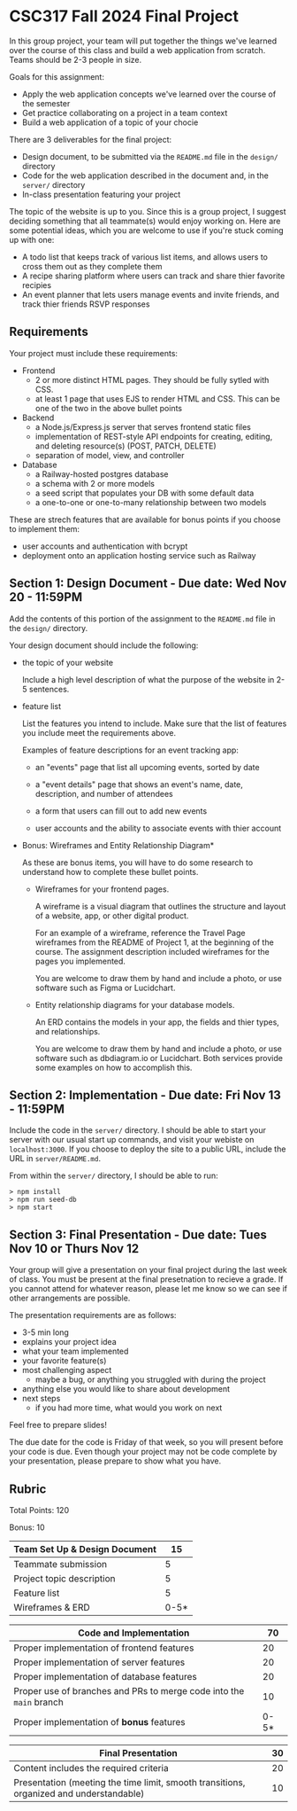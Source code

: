 # CSC317 Fall 2024 Final Project

In this group project, your team will put together the things we've learned over the course of this class and build a web application from scratch. Teams should be 2-3 people in size.

Goals for this assignment:
- Apply the web application concepts we've learned over the course of the semester
- Get practice collaborating on a project in a team context
- Build a web application of a topic of your chocie

There are 3 deliverables for the final project:
- Design document, to be submitted via the `README.md` file in the `design/` directory 
- Code for the web application described in the document and, in the `server/` directory 
- In-class presentation featuring your project 

The topic of the website is up to you. Since this is a group project, I suggest deciding something that all teammate(s) would enjoy working on. Here are some potential ideas, which you are welcome to use if you're stuck coming up with one:
- A todo list that keeps track of various list items, and allows users to cross them out as they complete them
- A recipe sharing platform where users can track and share thier favorite recipies
- An event planner that lets users manage events and invite friends, and track thier friends RSVP responses

## Requirements

Your project must include these requirements:
- Frontend
    - 2 or more distinct HTML pages. They should be fully sytled with CSS.
    - at least 1 page that uses EJS to render HTML and CSS. This can be one of the two in the above bullet points
- Backend
    - a Node.js/Express.js server that serves frontend static files
    - implementation of REST-style API endpoints for creating, editing, and deleting resource(s) (POST, PATCH, DELETE)
    - separation of model, view, and controller
- Database
    - a Railway-hosted postgres database
    - a schema with 2 or more models
    - a seed script that populates your DB with some default data
    - a one-to-one or one-to-many relationship between two models

These are strech features that are available for bonus points if you choose to implement them:
- user accounts and authentication with bcrypt
- deployment onto an application hosting service such as Railway

## Section 1: Design Document - Due date: Wed Nov 20 - 11:59PM

Add the contents of this portion of the assignment to the `README.md` file in the `design/` directory.

Your design document should include the following:

- the topic of your website
    
    Include a high level description of what the purpose of the website in 2-5 sentences.

- feature list
    
    List the features you intend to include. Make sure that the list of features you include meet the requirements above.

    Examples of feature descriptions for an event tracking app:
        
    - an "events" page that list all upcoming events, sorted by date
        
    - a "event details" page that shows an event's name, date, description, and number of attendees
        
    - a form that users can fill out to add new events

    - user accounts and the ability to associate events with thier account


- Bonus: Wireframes and Entity Relationship Diagram*

    As these are bonus items, you will have to do some research to understand how to complete these bullet points.

    - Wireframes for your frontend pages. 
    
        A wireframe is a visual diagram that outlines the structure and layout of a website, app, or other digital product. 

        For an example of a wireframe, reference the Travel Page wireframes from the README of Project 1, at the beginning of the course. The assignment description included wireframes for the pages you implemented.

        You are welcome to draw them by hand and include a photo, or use software such as Figma or Lucidchart.

    - Entity relationship diagrams for your database models.

        An ERD contains the models in your app, the fields and thier types, and relationships.

        You are welcome to draw them by hand and include a photo, or use software such as dbdiagram.io or Lucidchart. Both services provide some examples on how to accomplish this.



## Section 2: Implementation - Due date: Fri Nov 13 - 11:59PM

Include the code in the `server/` directory. I should be able to start your server with our usual start up commands, and visit your webiste on `localhost:3000`. If you choose to deploy the site to a public URL, include the URL in `server/README.md`.

From within the `server/` directory, I should be able to run:
```
> npm install
> npm run seed-db
> npm start
```

## Section 3: Final Presentation - Due date: Tues Nov 10 or Thurs Nov 12

Your group will give a presentation on your final project during the last week of class. You must be present at the final presetnation to recieve a grade. If you cannot attend for whatever reason, please let me know so we can see if other arrangements are possible.


The presentation requirements are as follows:

- 3-5 min long
- explains your project idea
- what your team implemented
- your favorite feature(s)
- most challenging aspect
    - maybe a bug, or anything you struggled with during the project
- anything else you would like to share about development
- next steps
    - if you had more time, what would you work on next

Feel free to prepare slides!

The due date for the code is Friday of that week, so you will present before your code is due. Even though your project may not be code complete by your presentation, please prepare to show what you have.


## Rubric

Total Points: 120

Bonus: 10


| Team Set Up & Design Document | 15 |
|---|---|
| Teammate submission | 5 
| Project topic description |	5
| Feature list | 5
| Wireframes & ERD | 0-5*

| Code and Implementation | 70 |
|---|---|
| Proper implementation of frontend features    | 20 |
| Proper implementation of server features 	    | 20 |
| Proper implementation of database features 	| 20 |
| Proper use of branches and PRs to merge code into the `main` branch	| 10 |
| Proper implementation of **bonus** features | 0-5* |


| Final Presentation | 30 |
|---|---|
|	Content includes the required criteria |	20
|	Presentation (meeting the time limit, smooth transitions, organized and understandable)  |	10
